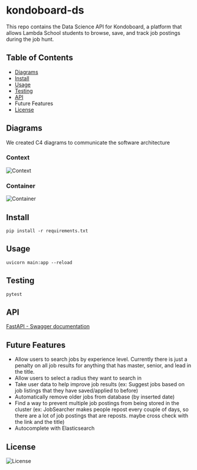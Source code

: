 # kondoboard-ds

This repo contains the Data Science API for Kondoboard, a platform that allows Lambda School students to browse, save, and track job postings during the job hunt. 

## Table of Contents
- [Diagrams](#diagrams)
- [Install](#install) 
- [Usage](#usage)
- [Testing](#testing)
- [API](#api)
- Future Features
- [License](#license)


## Diagrams
We created C4 diagrams to communicate the software architecture

### Context
![Context](./diagrams/kondo_context.svg)
### Container
![Container](./diagrams/kondo_container.svg)

## Install
```
pip install -r requirements.txt
```
## Usage
```
uvicorn main:app --reload
```
## Testing
```
pytest
```
## API

[FastAPI - Swagger documentation](http://kondoboard-ds-environment.eba-u7c3zdzn.us-east-1.elasticbeanstalk.com/docs)

## Future Features
- Allow users to search jobs by experience level. Currently there is just a penalty on all job results for anything that has master, senior, and lead in the title.
- Allow users to select a radius they want to search in
- Take user data to help improve job results (ex: Suggest jobs based on job listings that they have saved/applied to before)
- Automatically remove older jobs from database (by inserted date)
- Find a way to prevent multiple job postings from being stored in the cluster (ex: JobSearcher makes people repost every couple of days, so there are a lot of job postings that are reposts. maybe cross check with the link and the title)
- Autocomplete with Elasticsearch

## License
![License](./LICENSE)

